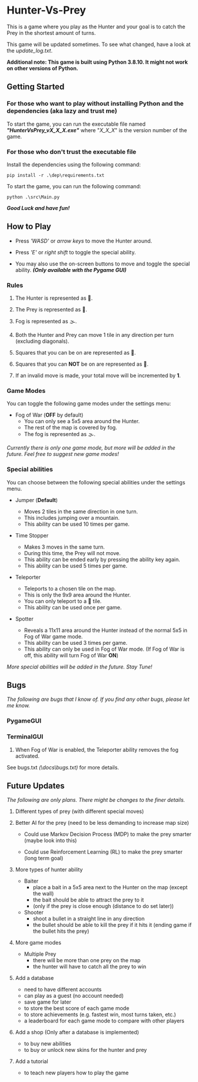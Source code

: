 # Hunter-Vs-Prey
This is a game where you play as the Hunter and your goal is to catch the Prey in the shortest amount of turns. 

This game will be updated sometimes. To see what changed, have a look at the *update_log.txt*.

**Additional note: This game is built using Python 3.8.10. It might not work on other versions of Python.**

## Getting Started

### For those who want to play without installing Python and the dependencies (aka lazy and trust me)

To start the game, you can run the executable file named ***"HunterVsPrey_vX_X_X.exe"*** where "*X_X_X*" is the version number of the game.

### For those who don't trust the executable file

Install the dependencies using the following command:

    pip install -r .\dep\requirements.txt

To start the game, you can run the following command:

    python .\src\Main.py


***Good Luck and have fun!***

## How to Play
- Press *'WASD'* or *arrow keys* to move the Hunter around.

- Press *'E'*  or *right shift* to toggle the special ability.

- You may also use the on-screen buttons to move and toggle the special ability. ***(Only available with the Pygame GUI)***

### Rules
1. The Hunter is represented as 🦊.

2. The Prey is represented as 👨.

3. Fog is represented as 🌫️.

4. Both the Hunter and Prey can move 1 tile in any direction per turn (excluding diagonals).

5. Squares that you can be on are represented as 🌳.

6. Squares that you can **NOT** be on are represented as 🗻.

7. If an invalid move is made, your total move will be incremented by **1**.

### Game Modes

You can toggle the following game modes under the settings menu:

- Fog of War (**OFF** by default)
    - You can only see a 5x5 area around the Hunter.
    - The rest of the map is covered by fog.
    - The fog is represented as 🌫️.

*Currently there is only one game mode, but more will be added in the future. Feel free to suggest new game modes!*

### Special abilities

You can choose between the following special abilities under the settings menu.

- Jumper (**Default**)
    - Moves 2 tiles in the same direction in one turn.
    - This includes jumping over a mountain.
    - This ability can be used 10 times per game.

- Time Stopper
    - Makes 3 moves in the same turn.
    - During this time, the Prey will not move.
    - This ability can be ended early by pressing the ability key again.
    - This ability can be used 5 times per game.

- Teleporter
    - Teleports to a chosen tile on the map.
    - This is only the 9x9 area around the Hunter.
    - You can only teleport to a 🌳 tile.
    - This ability can be used once per game.

- Spotter
    - Reveals a 11x11 area around the Hunter instead of the normal 5x5 in Fog of War game mode.
    - This ability can be used 3 times per game.
    - This ability can only be used in Fog of War mode. (If Fog of War is off, this ability will turn Fog of War **ON**)

*More special abilities will be added in the future. Stay Tune!*

## Bugs
*The following are bugs that I know of. If you find any other bugs, please let me know.*

### PygameGUI

### TerminalGUI

1. When Fog of War is enabled, the Teleporter ability removes the fog activated.

See bugs.txt *(\docs\bugs.txt)* for more details.

## Future Updates

*The following are only plans. There might be changes to the finer details.*

1. Different types of prey (with different special moves)

2. Better AI for the prey (need to be less demanding to increase map size)

    - Could use Markov Decision Process (MDP) to make the prey smarter (maybe look into this)

    - Could use Reinforcement Learning (RL) to make the prey smarter (long term goal)

3. More types of hunter ability
    - Baiter
        - place a bait in a 5x5 area next to the Hunter on the map (except the wall)
        - the bait should be able to attract the prey to it
        - (only if the prey is close enough (distance to do set later))
    - Shooter
        - shoot a bullet in a straight line in any direction
        - the bullet should be able to kill the prey if it hits it (ending game if the bullet hits the prey)

4. More game modes
    - Multiple Prey
        - there will be more than one prey on the map
        - the hunter will have to catch all the prey to win
        
6. Add a database
    - need to have different accounts
    - can play as a guest (no account needed)
    - save game for later
    - to store the best score of each game mode
    - to store achievements (e.g. fastest win, most turns taken, etc.)
    - a leaderboard for each game mode to compare with other players

7. Add a shop (Only after a database is implemented)
    - to buy new abilities
    - to buy  or unlock new skins for the hunter and prey 

8. Add a tutorial
    - to teach new players how to play the game